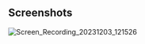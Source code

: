## Screenshots




![Screen_Recording_20231203_121526](https://github.com/Obvinous/Messaging-App/assets/140268164/faf78717-1d2f-4c7c-9e7f-7a5fa2e70f64)

